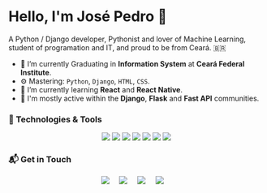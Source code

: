 # Hello, I'm José Pedro 👋

A Python / Django developer, Pythonist and lover of Machine Learning, student of programation and IT, and proud to be from Ceará. <span>&#x1f1e7;&#x1f1f7;</span>

- 🔭 I’m currently Graduating in **Information System** at **Ceará Federal Institute**.
- ⚙️ Mastering: `Python`, `Django`, `HTML`, `CSS`.
- 🌱 I’m currently learning **React** and **React Native**.
- 💬 I'm mostly active within the **Django**, **Flask** and **Fast API** communities.

### 🔧 Technologies & Tools

<p align="center">
    <span> 
        <img src="https://img.shields.io/badge/Code-Python-informational?style=flat&logo=python&logoColor=white&color=6aa6f8"> 
    </span>
    <span> 
        <img src="https://img.shields.io/badge/Code-Django-informational?style=flat&logo=django&logoColor=white&color=6aa6f8"> 
    </span>
    <span> 
        <img src="https://img.shields.io/badge/Code-Flask-informational?style=flat&logo=flask&logoColor=white&color=6aa6f8"> 
    </span>
    <span> 
        <img src="https://img.shields.io/badge/Code-HTML-informational?style=flat&logo=html5&logoColor=white&color=6aa6f8"> 
    </span>
    <span> 
        <img src="https://img.shields.io/badge/Code-CSS-informational?style=flat&logo=css3&logoColor=white&color=6aa6f8"> 
    </span>
    <span> 
        <img src="https://img.shields.io/badge/Tools-PostgreSQL-informational?style=flat&logo=postgresql&logoColor=white&color=6aa6f8"> 
    </span>
    <span> 
        <img src="https://img.shields.io/badge/Tools-Fedora-informational?style=flat&logo=linux&logoColor=white&color=6aa6f8"> 
    </span>
</p>

### 📬 Get in Touch
<p align="center">
  <a href="mailto:pedroosd28@gmail.com?subject=Olá%José%20Pedro"><img src="https://img.shields.io/badge/gmail-%23D14836.svg?&style=for-the-badge&logo=gmail&logoColor=white" /></a>&nbsp;&nbsp;&nbsp;&nbsp;
  <a href="https://www.facebook.com/PedroSiilva555/"><img src="https://img.shields.io/badge/facebook-%233B5998.svg?&style=for-the-badge&logo=facebook&logoColor=white" /></a>&nbsp;&nbsp;&nbsp;&nbsp;
  <a href="https://www.instagram.com/opaa_ze/"><img src="https://img.shields.io/badge/instagram-%23dc2743.svg?&style=for-the-badge&logo=instagram&logoColor=white" /></a>&nbsp;&nbsp;&nbsp;&nbsp;
  <a href="https://www.linkedin.com/in/oopaze/"><img src="https://img.shields.io/badge/linkedin-%230077B5.svg?&style=for-the-badge&logo=linkedin&logoColor=white" /></a>&nbsp;&nbsp;&nbsp;&nbsp;
</p>
